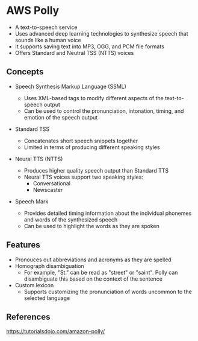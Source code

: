 # AWS Polly

- A text-to-speech service
- Uses advanced deep learning technologies to synthesize speech that sounds like a human voice
- It supports saving text into MP3, OGG, and PCM file formats
- Offers Standard and Neutral TSS (NTTS) voices


## Concepts

- Speech Synthesis Markup Language (SSML)
    - Uses XML-based tags to modify different aspects of the text-to-speech output
    - Can be used to control the pronunciation, intonation, timing, and emotion of the speech output

- Standard TSS
    - Concatenates short speech snippets together
    - Limited in terms of producing different speaking styles

- Neural TTS (NTTS)
    - Produces higher quality speech output than Standard TTS
    - Neural TTS voices support two speaking styles:
        - Conversational
        - Newscaster

- Speech Mark
    - Provides detailed timing information about the individual phonemes and words of the synthesized speech
    - Can be used to highlight the words as they are spoken


## Features

- Pronouces out abbreviations and acronyms as they are spelled
- Homograph disambiguation
    - For example, "St." can be read as "street" or "saint".  Polly can disambiguate this based on the context of the sentence
- Custom lexicon
    - Supports customizing the pronunciation of words uncommon to the selected language

    
## References

https://tutorialsdojo.com/amazon-polly/
